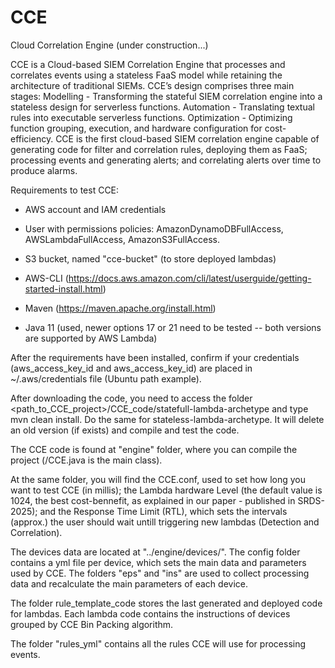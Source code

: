 # CCE
Cloud Correlation Engine (under construction...)

CCE is a Cloud-based SIEM Correlation Engine that processes and correlates events using a stateless FaaS model while retaining the architecture of traditional SIEMs. CCE’s design comprises three main stages:
Modelling - Transforming the stateful SIEM correlation engine into a stateless design for serverless functions. 
Automation - Translating textual rules into executable serverless functions. 
Optimization - Optimizing function grouping, execution, and hardware configuration for cost-efficiency.
CCE is the first cloud-based SIEM correlation engine capable of generating code for filter and correlation rules, deploying them as FaaS; processing events and generating alerts; and correlating alerts over time to produce alarms.


Requirements to test CCE:

* AWS account and IAM credentials

* User with permissions policies: AmazonDynamoDBFullAccess, AWSLambdaFullAccess, AmazonS3FullAccess.

* S3 bucket, named "cce-bucket" (to store deployed lambdas)

* AWS-CLI (https://docs.aws.amazon.com/cli/latest/userguide/getting-started-install.html)

* Maven (https://maven.apache.org/install.html)

* Java 11 (used, newer options 17 or 21 need to be tested -- both versions are supported by AWS Lambda)


After the requirements have been installed, confirm if your credentials (aws_access_key_id and aws_access_key_id) are placed in ~/.aws/credentials file (Ubuntu path example).

After downloading the code, you need to access the folder <path_to_CCE_project>/CCE_code/statefull-lambda-archetype and type mvn clean install. Do the same for stateless-lambda-archetype. It will delete an old version (if exists) and compile and test the code.

The CCE code is found at "engine" folder, where you can compile the project (/CCE.java is the main class).

At the same folder, you will find the CCE.conf, used to set how long you want to test CCE (in millis); the Lambda hardware Level (the default value is 1024, the best cost-bennefit, as explained in our paper - published in SRDS-2025); and the Response Time Limit (RTL), which sets the intervals (approx.) the user should wait untill triggering new lambdas (Detection and Correlation).

The devices data are located at "../engine/devices/". The config folder contains a yml file per device, which sets the main data and parameters used by CCE.
The folders "eps" and "ins" are used to collect processing data and recalculate the main parameters of each device.

The folder rule_template_code stores the last generated and deployed code for lambdas. Each lambda code contains the instructions of devices grouped by CCE Bin Packing algorithm.

The folder "rules_yml" contains all the rules CCE will use for processing events.

